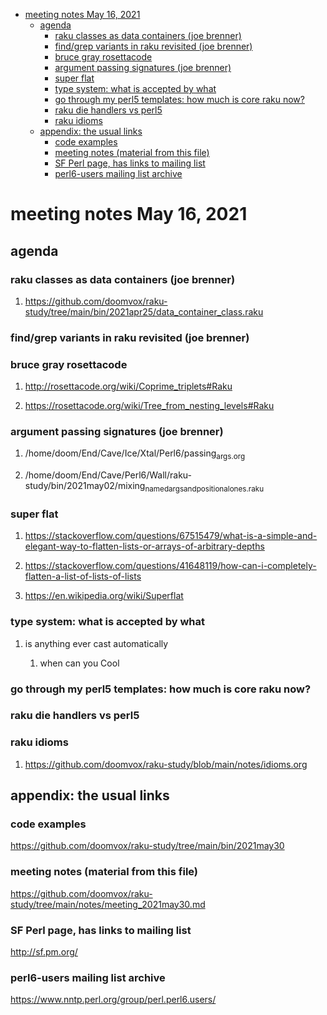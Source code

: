 - [meeting notes May 16, 2021](#orgcbec4e8)
  - [agenda](#org4b66ee9)
    - [raku classes as data containers (joe brenner)](#orga868727)
    - [find/grep variants in raku revisited (joe brenner)](#org153c5fb)
    - [bruce gray rosettacode](#org9e8e458)
    - [argument passing signatures (joe brenner)](#org6d44385)
    - [super flat](#orgf126b05)
    - [type system: what is accepted by what](#orgb406034)
    - [go through my perl5 templates: how much is core raku now?](#org203f197)
    - [raku die handlers vs perl5](#org74dcb43)
    - [raku idioms](#orgd3d73aa)
  - [appendix: the usual links](#org5e4a1f5)
    - [code examples](#orga24cf3e)
    - [meeting notes (material from this file)](#org83018bb)
    - [SF Perl page, has links to mailing list](#orgeeb36e0)
    - [perl6-users mailing list archive](#org9d5c6e6)


<a id="orgcbec4e8"></a>

# meeting notes May 16, 2021


<a id="org4b66ee9"></a>

## agenda


<a id="orga868727"></a>

### raku classes as data containers (joe brenner)

1.  <https://github.com/doomvox/raku-study/tree/main/bin/2021apr25/data_container_class.raku>


<a id="org153c5fb"></a>

### find/grep variants in raku revisited (joe brenner)


<a id="org9e8e458"></a>

### bruce gray rosettacode

1.  <http://rosettacode.org/wiki/Coprime_triplets#Raku>

2.  <https://rosettacode.org/wiki/Tree_from_nesting_levels#Raku>


<a id="org6d44385"></a>

### argument passing signatures (joe brenner)

1.  /home/doom/End/Cave/Ice/Xtal/Perl6/passing<sub>args.org</sub>

2.  /home/doom/End/Cave/Perl6/Wall/raku-study/bin/2021may02/mixing<sub>named</sub><sub>args</sub><sub>and</sub><sub>positional</sub><sub>ones.raku</sub>


<a id="orgf126b05"></a>

### super flat

1.  <https://stackoverflow.com/questions/67515479/what-is-a-simple-and-elegant-way-to-flatten-lists-or-arrays-of-arbitrary-depths>

2.  <https://stackoverflow.com/questions/41648119/how-can-i-completely-flatten-a-list-of-lists-of-lists>

3.  <https://en.wikipedia.org/wiki/Superflat>


<a id="orgb406034"></a>

### type system: what is accepted by what

1.  is anything ever cast automatically

    1.  when can you Cool


<a id="org203f197"></a>

### go through my perl5 templates: how much is core raku now?


<a id="org74dcb43"></a>

### raku die handlers vs perl5


<a id="orgd3d73aa"></a>

### raku idioms

1.  <https://github.com/doomvox/raku-study/blob/main/notes/idioms.org>


<a id="org5e4a1f5"></a>

## appendix: the usual links


<a id="orga24cf3e"></a>

### code examples

<https://github.com/doomvox/raku-study/tree/main/bin/2021may30>


<a id="org83018bb"></a>

### meeting notes (material from this file)

<https://github.com/doomvox/raku-study/tree/main/notes/meeting_2021may30.md>


<a id="orgeeb36e0"></a>

### SF Perl page, has links to mailing list

<http://sf.pm.org/>


<a id="org9d5c6e6"></a>

### perl6-users mailing list archive

<https://www.nntp.perl.org/group/perl.perl6.users/>
